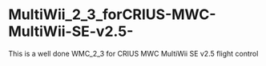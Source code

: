 # MultiWii_2_3_forCRIUS-MWC-MultiWii-SE-v2.5-
This is a well done WMC_2_3 for CRIUS MWC MultiWii SE v2.5 flight control
